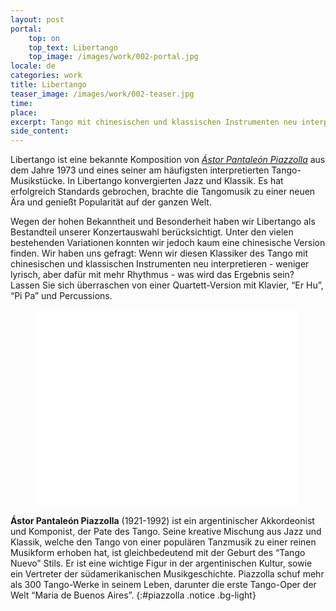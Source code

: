 ```yaml
---
layout: post
portal:
    top: on
    top_text: Libertango
    top_image: /images/work/002-portal.jpg
locale: de
categories: work
title: Libertango
teaser_image: /images/work/002-teaser.jpg
time: 
place: 
excerpt: Tango mit chinesischen und klassischen Instrumenten neu interpretieren - weniger lyrisch, aber dafür mit mehr Rhythmus - was wird das Ergebnis sein?
side_content:
---
```


Libertango ist eine bekannte Komposition von [*Ástor Pantaleón Piazzolla*](#piazzolla) aus dem Jahre
1973 und eines seiner am häufigsten interpretierten Tango-Musikstücke. In Libertango konvergierten
Jazz und Klassik. Es hat erfolgreich Standards gebrochen, brachte die Tangomusik zu einer neuen Ära
und genießt Popularität auf der ganzen Welt.

Wegen der hohen Bekanntheit und Besonderheit haben wir Libertango als Bestandteil unserer Konzertauswahl berücksichtigt. 
Unter den vielen bestehenden Variationen konnten wir jedoch kaum eine chinesische Version finden. 
Wir haben uns gefragt: Wenn wir diesen Klassiker des Tango mit chinesischen und klassischen Instrumenten neu 
interpretieren - weniger lyrisch, aber dafür mit mehr Rhythmus - was wird das Ergebnis sein?
Lassen Sie sich überraschen von einer Quartett-Version mit Klavier, “Er Hu”, “Pi Pa” und Percussions.

<figure class="video-container">
    <iframe width="420" height="315" src="//www.youtube.com/embed/rgNOTz0UY9g" frameborder="0" allowfullscreen></iframe>
</figure>

<i class="icon-note icon-inline"></i> <b>Ástor Pantaleón Piazzolla</b> (1921-1992) ist ein argentinischer
Akkordeonist und Komponist, der Pate des Tango. Seine kreative Mischung aus Jazz und Klassik,
welche den Tango von einer populären Tanzmusik zu einer reinen Musikform erhoben hat, 
ist gleichbedeutend mit der Geburt des “Tango Nuevo” Stils. Er ist eine wichtige Figur in der argentinischen Kultur,
sowie ein Vertreter der südamerikanischen Musikgeschichte. Piazzolla schuf mehr als 300 Tango-Werke in seinem Leben, 
darunter die erste Tango-Oper der Welt “Maria de Buenos Aires”.
{:#piazzolla .notice .bg-light}